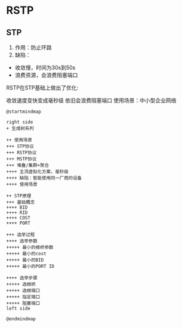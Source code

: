# RSTP
## STP
1. 作用：防止环路
2. 缺陷：

* 收敛慢，时间为30s到50s
* 浪费资源，会浪费阻塞端口

RSTP在STP基础上做出了优化:

收敛速度变快变成毫秒级
依旧会浪费阻塞端口
使用场景：中小型企业网络


```plantuml
@startmindmap

right side
+ 生成树系列

++ 使用场景
+++ STP协议
+++ RSTP协议
+++ MSTP协议
+++ 堆叠/集群+聚合
++++ 主流虚拟化方案，毫秒级
++++ 缺陷：智能使用同一厂商的设备
++++ 使用场景

++ STP原理
+++ 基础概念
++++ BID
++++ RID
++++ COST
++++ PORT

+++ 选举过程
++++ 选举参数
+++++ 最小的根桥参数
+++++ 最小的cost
+++++ 最小的BID
+++++ 最小的PORT ID

++++ 选举步骤
+++++ 选根桥
+++++ 选根端口
+++++ 指定端口
+++++ 阻塞端口
left side

@endmindmap
```